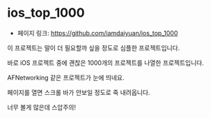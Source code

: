 # ios_top_1000

 - 페이지 링크: https://github.com/iamdaiyuan/ios_top_1000

 이 프로젝트는 말이 더 필요할까 싶을 정도로 심플한 프로젝트입니다.

 바로 iOS 프로젝트 중에 괜찮은 1000개의 프로젝트를 나열한 프로젝트입니다.

 AFNetworking 같은 프로젝트가 눈에 띄네요.

 페이지를 열면 스크롤 바가 안보일 정도로 죽 내려옵니다.

 너무 볼게 많은데 스압주의!
 
